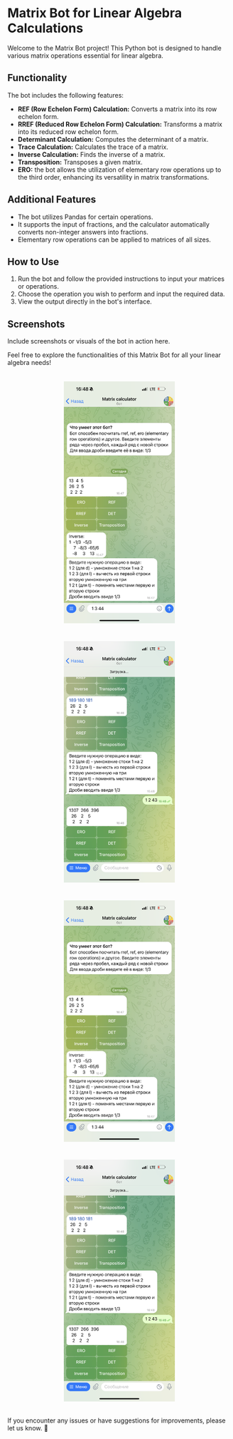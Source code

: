 # Matrix Bot for Linear Algebra Calculations

Welcome to the Matrix Bot project! This Python bot is designed to handle various matrix operations essential for linear algebra. 

## Functionality

The bot includes the following features:
- **REF (Row Echelon Form) Calculation:** Converts a matrix into its row echelon form.
- **RREF (Reduced Row Echelon Form) Calculation:** Transforms a matrix into its reduced row echelon form.
- **Determinant Calculation:** Computes the determinant of a matrix.
- **Trace Calculation:** Calculates the trace of a matrix.
- **Inverse Calculation:** Finds the inverse of a matrix.
- **Transposition:** Transposes a given matrix.
- **ERO:** the bot allows the utilization of elementary row operations up to the third order, enhancing its versatility in matrix transformations.

## Additional Features

- The bot utilizes Pandas for certain operations.
- It supports the input of fractions, and the calculator automatically converts non-integer answers into fractions.
- Elementary row operations can be applied to matrices of all sizes.

## How to Use

1. Run the bot and follow the provided instructions to input your matrices or operations.
2. Choose the operation you wish to perform and input the required data.
3. View the output directly in the bot's interface.

## Screenshots

Include screenshots or visuals of the bot in action here.

Feel free to explore the functionalities of this Matrix Bot for all your linear algebra needs! 
<div style="display: flex; justify-content: center; flex-wrap: wrap;">
    <img src="assets/IMG_2273.PNG" alt="Screenshot 3" width="250" style="margin: 20px;">
    <img src="assets/IMG_2274.PNG" alt="Screenshot 4" width="250" style="margin: 20px;">
</div>
<div style="display: flex; justify-content: center; flex-wrap: wrap;">
    <img src="assets/IMG_2273.PNG" alt="Screenshot 3" width="250" style="margin: 20px;">
    <img src="assets/IMG_2274.PNG" alt="Screenshot 4" width="250" style="margin: 20px;">
</div>

If you encounter any issues or have suggestions for improvements, please let us know. 🚀


